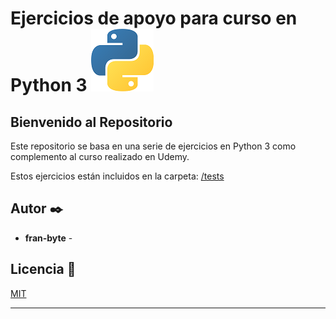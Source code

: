 # Ejercicios de apoyo para curso en Python 3 <img src="mdArchives/p.png"/>
## Bienvenido al Repositorio



Este repositorio se basa en una serie de ejercicios en Python 3
como complemento al curso realizado en Udemy.

Estos ejercicios están incluidos en la carpeta:  [/tests](/tests)

## Autor ✒️

* **fran-byte** -

## Licencia 📄
[MIT](https://choosealicense.com/licenses/mit/)

---
